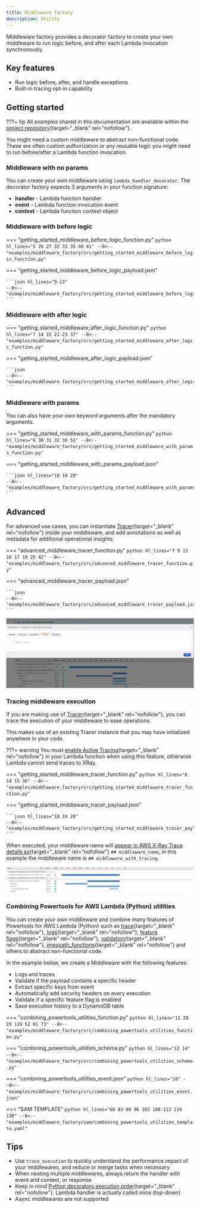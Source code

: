 ```yaml
---
title: Middleware factory
description: Utility
---
```


<!-- markdownlint-disable MD043 -->

Middleware factory provides a decorator factory to create your own middleware to run logic before, and after each Lambda invocation synchronously.

## Key features

* Run logic before, after, and handle exceptions
* Built-in tracing opt-in capability

## Getting started

???+ tip
    All examples shared in this documentation are available within the [project repository](https://github.com/aws-powertools/powertools-lambda-python/tree/develop/examples){target="_blank" rel="nofollow"}.

You might need a custom middleware to abstract non-functional code. These are often custom authorization or any reusable logic you might need to run before/after a Lambda function invocation.

### Middleware with no params

You can create your own middleware using `lambda_handler_decorator`. The decorator factory expects 3 arguments in your function signature:

* **handler** - Lambda function handler
* **event** - Lambda function invocation event
* **context** - Lambda function context object

### Middleware with before logic

=== "getting_started_middleware_before_logic_function.py"
    ```python hl_lines="5 26 27 32 33 35 40 41"
    --8<-- "examples/middleware_factory/src/getting_started_middleware_before_logic_function.py"
    ```

=== "getting_started_middleware_before_logic_payload.json"

    ```json hl_lines="9-13"
    --8<-- "examples/middleware_factory/src/getting_started_middleware_before_logic_payload.json"
    ```

### Middleware with after logic

=== "getting_started_middleware_after_logic_function.py"
    ```python hl_lines="7 14 15 21-23 37"
    --8<-- "examples/middleware_factory/src/getting_started_middleware_after_logic_function.py"
    ```

=== "getting_started_middleware_after_logic_payload.json"

    ```json
    --8<-- "examples/middleware_factory/src/getting_started_middleware_after_logic_payload.json"
    ```

### Middleware with params

You can also have your own keyword arguments after the mandatory arguments.

=== "getting_started_middleware_with_params_function.py"
    ```python hl_lines="6 30 31 32 36 52"
    --8<-- "examples/middleware_factory/src/getting_started_middleware_with_params_function.py"
    ```

=== "getting_started_middleware_with_params_payload.json"

    ```json hl_lines="18 19 20"
    --8<-- "examples/middleware_factory/src/getting_started_middleware_with_params_payload.json"
    ```

## Advanced

For advanced use cases, you can instantiate [Tracer](../core/tracer.md){target="_blank" rel="nofollow"} inside your middleware, and add annotations as well as metadata for additional operational insights.

=== "advanced_middleware_tracer_function.py"
    ```python hl_lines="7 9 12 16 17 19 25 42"
    --8<-- "examples/middleware_factory/src/advanced_middleware_tracer_function.py"
    ```

=== "advanced_middleware_tracer_payload.json"

    ```json
    --8<-- "examples/middleware_factory/src/advanced_middleware_tracer_payload.json"
    ```

![Middleware advanced Tracer](../media/middleware_factory_tracer_2.png)

### Tracing middleware **execution**

If you are making use of [Tracer](../core/tracer.md){target="_blank" rel="nofollow"}, you can trace the execution of your middleware to ease operations.

This makes use of an existing Tracer instance that you may have initialized anywhere in your code.

???+ warning
    You must [enable Active Tracing](../core/tracer/#permissions){target="_blank" rel="nofollow"} in your Lambda function when using this feature, otherwise Lambda cannot send traces to XRay.

=== "getting_started_middleware_tracer_function.py"
    ```python hl_lines="8 14 15 36"
    --8<-- "examples/middleware_factory/src/getting_started_middleware_tracer_function.py"
    ```

=== "getting_started_middleware_tracer_payload.json"

    ```json hl_lines="18 19 20"
    --8<-- "examples/middleware_factory/src/getting_started_middleware_tracer_payload.json"
    ```

When executed, your middleware name will [appear in AWS X-Ray Trace details as](../core/tracer.md){target="_blank" rel="nofollow"} `## middleware_name`, in this example the middleware name is `## middleware_with_tracing`.

![Middleware simple Tracer](../media/middleware_factory_tracer_1.png)

### Combining Powertools for AWS Lambda (Python) utilities

<!-- markdownlint-disable MD013 -->
You can create your own middleware and combine many features of Powertools for AWS Lambda (Python) such as [trace](../core/logger.md){target="_blank" rel="nofollow"}, [logs](../core/logger.md){target="_blank" rel="nofollow"}, [feature flags](feature_flags.md){target="_blank" rel="nofollow"}, [validation](validation.md){target="_blank" rel="nofollow"}, [jmespath_functions](jmespath_functions.md){target="_blank" rel="nofollow"} and others to abstract non-functional code.

In the example below, we create a Middleware with the following features:

* Logs and traces
* Validate if the payload contains a specific header
* Extract specific keys from event
* Automatically add security headers on every execution
* Validate if a specific feature flag is enabled
* Save execution history to a DynamoDB table

=== "combining_powertools_utilities_function.py"
    ```python hl_lines="11 28 29 119 52 61 73"
    --8<-- "examples/middleware_factory/src/combining_powertools_utilities_function.py"
    ```

=== "combining_powertools_utilities_schema.py"
    ```python hl_lines="12 14"
    --8<-- "examples/middleware_factory/src/combining_powertools_utilities_schema.py"
    ```

=== "combining_powertools_utilities_event.json"
    ```python hl_lines="10"
    --8<-- "examples/middleware_factory/src/combining_powertools_utilities_event.json"
    ```

=== "SAM TEMPLATE"
    ```python hl_lines="66 83 89 96 103 108-113 119 130"
    --8<-- "examples/middleware_factory/sam/combining_powertools_utilities_template.yaml"
    ```

## Tips

* Use `trace_execution` to quickly understand the performance impact of your middlewares, and reduce or merge tasks when necessary
* When nesting multiple middlewares, always return the handler with event and context, or response
* Keep in mind [Python decorators execution order](https://realpython.com/primer-on-python-decorators/#nesting-decorators){target="_blank" rel="nofollow"}. Lambda handler is actually called once (top-down)
* Async middlewares are not supported
